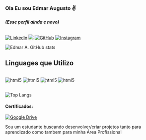 ### Ola Eu sou Edmar Augusto ✌️ 
###### **(Esse perfil ainda e novo)**

[![Linkedin](https://img.shields.io/badge/LinkedIn-0077B5?style=for-the-badge&logo=linkedin&logoColor=white)](https://www.linkedin.com/in/edmar-augusto-martins-62b3a9289/)
<a href = "mailto: edmar.augusto02@gmail.com"><img src="https://img.shields.io/badge/Gmail-D14836?style=for-the-badge&logo=gmail&logoColor=white"></a>
[![GitHub](https://img.shields.io/badge/GitHub-100000?style=for-the-badge&logo=github&logoColor=white)](https://github.com/EdmarAM)
[![Instagram](https://img.shields.io/badge/Instagram-E4405F?style=for-the-badge&logo=instagram&logoColor=white)](https://instagram.com/ed_a_martins?utm_source=qr&igshid=MThlNWY1MzQwNA==)

![Edmar A. GitHub stats](https://github-readme-stats.vercel.app/api?username=EdmarAM&show_icons=true&theme=radical)

## Linguages que Utilizo

<div style="display: inline_block"><br/>
    <img align="center "alt="html5"src="https://img.shields.io/badge/HTML5-E34F26?style=for-the-badge&logo=html5&logoColor=white" />
    <img align="center "alt="html5"src="https://img.shields.io/badge/CSS3-1572B6?style=for-the-badge&logo=css3&logoColor=white" />
    <img align="center "alt="html5"src="https://img.shields.io/badge/Python-14354C?style=for-the-badge&logo=python&logoColor=white" />
    <img align="center "alt="html5"src="https://img.shields.io/badge/PHP-777BB4?style=for-the-badge&logo=php&logoColor=white" />
</div><br/>

![Top Langs](https://github-readme-stats.vercel.app/api/top-langs/?username=EdmarAM&size_weight=0.5&count_weight=0.5)

#### Certificados: 
[![Google Drive](https://img.shields.io/badge/Google%20Drive-4285F4?style=for-the-badge&logo=googledrive&logoColor=white)](https://drive.google.com/drive/folders/1M00DvKlwjmvs1INkCbgeZX5_CaUVYtor)

Sou um estudante buscando desenvolver/criar projetos tanto para aprendizado como tambem para minha Área Profissional
